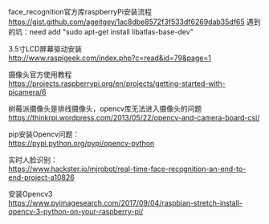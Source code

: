 face_recognition官方库raspberryPi安装流程
https://gist.github.com/ageitgey/1ac8dbe8572f3f533df6269dab35df65
遇到的坑：need add "sudo apt-get install libatlas-base-dev"

3.5寸LCD屏幕驱动安装  
http://www.raspigeek.com/index.php?c=read&id=79&page=1  

摄像头官方使用教程  
https://projects.raspberrypi.org/en/projects/getting-started-with-picamera/6  

树莓派摄像头是排线摄像头，opencv库无法进入摄像头的问题  
https://thinkrpi.wordpress.com/2013/05/22/opencv-and-camera-board-csi/
 
pip安装Opencv问题：  
https://pypi.python.org/pypi/opencv-python

实时人脸识别：  
https://www.hackster.io/mjrobot/real-time-face-recognition-an-end-to-end-project-a10826

安装Opencv3  
https://www.pyimagesearch.com/2017/09/04/raspbian-stretch-install-opencv-3-python-on-your-raspberry-pi/
